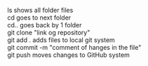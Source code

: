 ls shows all folder files <br>
cd goes to next folder<br>
cd.. goes back by 1 folder<br>
git clone "link og repository" <br>
git add . adds files to local git system <br>
git commit -m  "comment of hanges in the file" <br>
git push moves changes to GitHub system <br>

